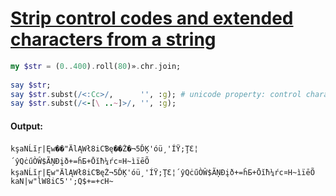 [1]: https://rosettacode.org/wiki/Strip_control_codes_and_extended_characters_from_a_string

# [Strip control codes and extended characters from a string][1]

```raku
my $str = (0..400).roll(80)».chr.join;
 
say $str;
say $str.subst(/<:Cc>/,      '', :g); # unicode property: control character
say $str.subst(/<-[\ ..~]>/, '', :g);
```

#### Output:
```
kşaNĹĭŗ|Ęw��"ÄlĄWł8iCƁę��Ż�¬5ĎĶ'óü¸'ÍŸ;ŢƐ¦´ŷQċűÒŴ$ÃŅĐįð+=ĥƂ+Ōĭħ¼ŕc¤H~ìïēÕ
kşaNĹĭŗ|Ęw"ÄlĄWł8iCƁęŻ¬5ĎĶ'óü¸'ÍŸ;ŢƐ¦´ŷQċűÒŴ$ÃŅĐįð+=ĥƂ+Ōĭħ¼ŕc¤H~ìïēÕ
kaN|w"lW8iC5'';Q$+=+cH~
```